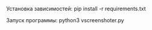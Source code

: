 Установка зависимостей: pip install -r requirements.txt

Запуск программы: python3 vscreenshoter.py 
